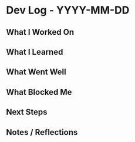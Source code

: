 # Dev Log - YYYY-MM-DD

## What I Worked On

## What I Learned

## What Went Well

## What Blocked Me

## Next Steps

## Notes / Reflections